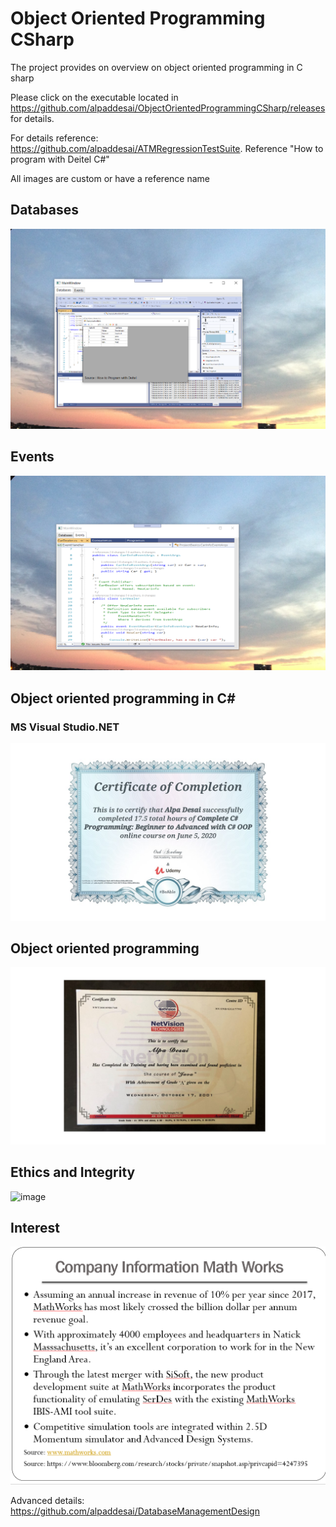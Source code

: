 # Object Oriented Programming CSharp

The project provides on overview on object oriented programming in C sharp

Please click on the executable located in https://github.com/alpaddesai/ObjectOrientedProgrammingCSharp/releases for details.

For details reference: https://github.com/alpaddesai/ATMRegressionTestSuite. Reference "How to program with Deitel C#"


All images are custom or have a reference name

## Databases
![image](DatabasesImage.png)

## Events 
![image](EventsImage.png)

## Object oriented programming in C#
### MS Visual Studio.NET
![image](CSharp.jpg)

## Object oriented programming
![image](Java.jpg)

## Ethics and Integrity
![image](EthicsandExcellence.png.png)

## Interest
![image](image1.png)

Advanced details:  https://github.com/alpaddesai/DatabaseManagementDesign

